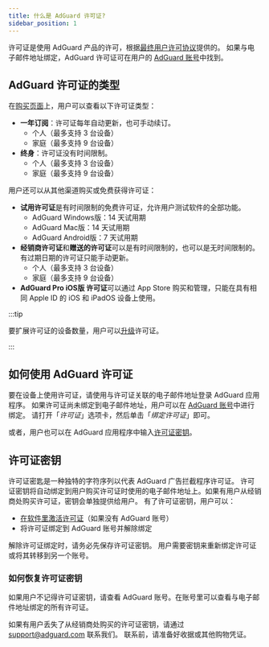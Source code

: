 ```yaml
---
title: 什么是 AdGuard 许可证?
sidebar_position: 1
---
```


许可证是使用 AdGuard 产品的许可，根据[最终用户许可协议](https://adguard.com/eula.html)提供的。 如果与电子邮件地址绑定，AdGuard 许可证可在用户的 [AdGuard 账号](https://my.adguard.com/)中找到。

## AdGuard 许可证的类型

在[购买页面](https://adguard.com/license.html)上，用户可以查看以下许可证类型：

- **一年订阅**：许可证每年自动更新，也可手动续订。
    - 个人（最多支持 3 台设备）
    - 家庭（最多支持 9 台设备）
- **终身**：许可证没有时间限制。
    - 个人（最多支持 3 台设备）
    - 家庭（最多支持 9 台设备）

用户还可以从其他渠道购买或免费获得许可证：

- **试用许可证**是有时间限制的免费许可证，允许用户测试软件的全部功能。
    - AdGuard Windows版：14 天试用期
    - AdGuard Mac版：14 天试用期
    - AdGuard Android版：7 天试用期
- **经销商许可证**和**赠送的许可证**可以是有时间限制的，也可以是无时间限制的。 有过期日期的许可证只能手动更新。
    - 个人（最多支持 3 台设备）
    - 家庭（最多支持 9 台设备）
- **AdGuard Pro iOS版 许可证**可以通过 App Store 购买和管理，只能在具有相同 Apple ID 的 iOS 和 iPadOS 设备上使用。

:::tip

要扩展许可证的设备数量，用户可以[升级](../payment-options/#upgrade)许可证。

:::

## 如何使用 AdGuard 许可证

要在设备上使用许可证，请使用与许可证关联的电子邮件地址登录 AdGuard 应用程序。 如果许可证尚未绑定到电子邮件地址，用户可以在 [AdGuard 账号](https://my.adguard.com/)中进行绑定。 请打开「*许可证*」选项卡，然后单击「*绑定许可证*」即可。

或者，用户也可以在 AdGuard 应用程序中输入[许可证密钥](#license-key)。

## 许可证密钥

许可证密匙是一种独特的字符序列以代表 AdGuard 广告拦截程序许可证。 许可证密钥将自动绑定到用户购买许可证时使用的电子邮件地址上。如果有用户从经销商处购买许可证，密钥会单独提供给用户。 有了许可证密钥，用户可以：

- [在软件里激活许可证](../activation)（如果没有 AdGuard 账号）
- 将许可证绑定到 AdGuard 账号并解除绑定

解除许可证绑定时，请务必先保存许可证密钥。 用户需要密钥来重新绑定许可证或将其转移到另一个账号。

### 如何恢复许可证密钥

如果用户不记得许可证密钥，请查看 AdGuard 账号。在账号里可以查看与电子邮件地址绑定的所有许可证。

如果有用户丢失了从经销商处购买的许可证密钥，请通过 support@adguard.com 联系我们。 联系前，请准备好收据或其他购物凭证。
